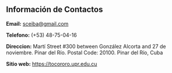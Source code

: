 ## Información de Contactos
**Email:** <sceiba@gmail.com>

**Telefono:** (+53) 48-75-04-16

**Direccion:** Martí Street #300 between González Alcorta and 27 de noviembre. Pinar del Río. Postal Code: 20100. Pinar del Río, Cuba

**Sitio web:** https://tocororo.upr.edu.cu